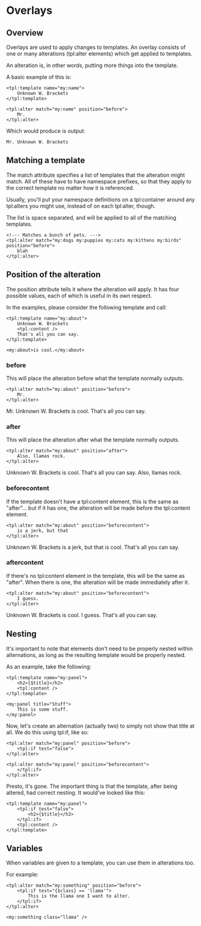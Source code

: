 # Overlays

## Overview

Overlays are used to apply changes to templates. An overlay consists of one or
many alterations (tpl:alter elements) which get applied to templates.

An alteration is, in other words, putting more things into the template.

A basic example of this is:

	<tpl:template name="my:name">
		Unknown W. Brackets
	</tpl:template>

	<tpl:alter match="my:name" position="before">
		Mr.
	</tpl:alter>

Which would produce is output:

	Mr. Unknown W. Brackets

## Matching a template

The match attribute specifies a list of templates that the alteration might
match. All of these have to have namespace prefixes, so that they apply to the
correct template no matter how it is referenced.

Usually, you'll put your namespace definitions on a tpl:container around any
tpl:alters you might use, instead of on each tpl:alter, though.

The list is space separated, and will be applied to all of the matching
templates.

	<!--- Matches a bunch of pets. --->
	<tpl:alter match="my:dogs my:puppies my:cats my:kittens my:birds" position="before">
		blah
	</tpl:alter>


## Position of the alteration

The position attribute tells it where the alteration will apply. It has four
possible values, each of which is useful in its own respect.

In the examples, please consider the following template and call:

	<tpl:template name="my:about">
		Unknown W. Brackets
		<tpl:content />
		That's all you can say.
	</tpl:template>

	<my:about>is cool.</my:about>

### before

This will place the alteration before what the template normally outputs.

	<tpl:alter match="my:about" position="before">
		Mr.
	</tpl:alter>

Mr. Unknown W. Brackets is cool. That's all you can say.

### after

This will place the alteration after what the template normally outputs.

	<tpl:alter match="my:about" position="after">
		Also, llamas rock.
	</tpl:alter>

Unknown W. Brackets is cool. That's all you can say. Also, llamas rock.

### beforecontent

If the template doesn't have a tpl:content element, this is the same as
"after"... but if it has one, the alteration will be made before the
tpl:content element.

	<tpl:alter match="my:about" position="beforecontent">
		is a jerk, but that
	</tpl:alter>

Unknown W. Brackets is a jerk, but that is cool. That's all you can say.

### aftercontent

If there's no tpl:content element in the template, this will be the same as
"after". When there is one, the alteration will be made immediately after
it.

	<tpl:alter match="my:about" position="beforecontent">
		I guess.
	</tpl:alter>

Unknown W. Brackets is cool. I guess. That's all you can say.

## Nesting

It's important to note that elements don't need to be properly nested within
alternations, as long as the resulting template would be properly nested.

As an example, take the following:

	<tpl:template name="my:panel">
		<h2>{$title}</h2>
		<tpl:content />
	</tpl:template>

	<my:panel title="Stuff">
		This is some stuff.
	</my:panel>

Now, let's create an alternation (actually two) to simply not show that title
at all. We do this using tpl:if, like so:

	<tpl:alter match="my:panel" position="before">
		<tpl:if test="false">
	</tpl:alter>

	<tpl:alter match="my:panel" position="beforecontent">
		</tpl:if>
	</tpl:alter>

Presto, it's gone. The important thing is that the template, after being
altered, had correct nesting. It would've looked like this:

	<tpl:template name="my:panel">
		<tpl:if test="false">
			<h2>{$title}</h2>
		</tpl:if>
		<tpl:content />
	</tpl:template>


## Variables

When variables are given to a template, you can use them in alterations too.

For example:

	<tpl:alter match="my:something" position="before">
		<tpl:if test="{$class} == 'llama'">
			This is the llama one I want to alter.
		</tpl:if>
	</tpl:alter>

	<my:something class="llama" />
